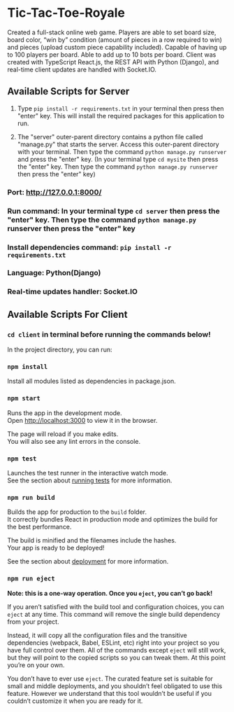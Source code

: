 # Tic-Tac-Toe-Royale
Created a full-stack online web game. Players are able to set board size, board color, “win by” condition (amount of pieces in a row required to win) and pieces (upload custom piece capability included). Capable of having up to 100 players per board. Able to add up to 10 bots per board. Client was created with TypeScript React.js, the REST API with Python (Django), and real-time client updates are handled with Socket.IO.

## Available Scripts for Server


1. Type `pip install -r requirements.txt` in your terminal then press then "enter" key. This will install the required packages for this application to run.

2. The "server" outer-parent directory contains a python file called "manage.py" that starts the server. Access this 
outer-parent directory with your terminal. Then type the command `python manage.py runserver` and press the "enter" key. 
(In your terminal type `cd mysite` then press the "enter" key. Then type the command `python manage.py runserver` then press the "enter" key)

   
### Port: http://127.0.0.1:8000/

### Run command: In your terminal type `cd server` then press the "enter" key. Then type the command `python manage.py` runserver then press the "enter" key

### Install dependencies command: `pip install -r requirements.txt`

### Language: Python(Django)

### Real-time updates handler: Socket.IO


## Available Scripts For Client

### `cd client` in terminal before running the commands below!

In the project directory, you can run:

### `npm install`

Install all modules listed as dependencies in package.json.

### `npm start`

Runs the app in the development mode.\
Open [http://localhost:3000](http://localhost:3000) to view it in the browser.

The page will reload if you make edits.\
You will also see any lint errors in the console.

### `npm test`

Launches the test runner in the interactive watch mode.\
See the section about [running tests](https://facebook.github.io/create-react-app/docs/running-tests) for more information.

### `npm run build`

Builds the app for production to the `build` folder.\
It correctly bundles React in production mode and optimizes the build for the best performance.

The build is minified and the filenames include the hashes.\
Your app is ready to be deployed!

See the section about [deployment](https://facebook.github.io/create-react-app/docs/deployment) for more information.

### `npm run eject`

**Note: this is a one-way operation. Once you `eject`, you can’t go back!**

If you aren’t satisfied with the build tool and configuration choices, you can `eject` at any time. This command will remove the single build dependency from your project.

Instead, it will copy all the configuration files and the transitive dependencies (webpack, Babel, ESLint, etc) right into your project so you have full control over them. All of the commands except `eject` will still work, but they will point to the copied scripts so you can tweak them. At this point you’re on your own.

You don’t have to ever use `eject`. The curated feature set is suitable for small and middle deployments, and you shouldn’t feel obligated to use this feature. However we understand that this tool wouldn’t be useful if you couldn’t customize it when you are ready for it.
